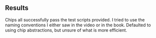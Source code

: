 ## Results

Chips all successfully pass the test scripts provided. I tried to use the naming conventions I either saw in the video or in the book. Defaulted to using chip abstractions, but unsure of what is more efficient.